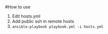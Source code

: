 #How to use


1. Edit hosts.yml
2. Add public ssh in remote hosts
3. `ansible-playbook playbook.yml -i hosts.yml`